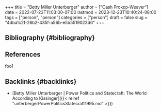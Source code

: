 +++
title = "Betty Miller Unterberger"
author = ["Cash Prokop-Weaver"]
date = 2022-07-23T11:03:00-07:00
lastmod = 2023-12-23T10:40:24-08:00
tags = ["person", "person"]
categories = ["person"]
draft = false
slug = "4dba1c2f-26b2-435f-a56b-e5b5519023d6"
+++

## Bibliography {#bibliography}

## References

<style>.csl-entry{text-indent: -1.5em; margin-left: 1.5em;}</style><div class="csl-bib-body">
</div>

foo1


## Backlinks {#backlinks}

-   [Betty Miller Unterberger | Power Politics and Statecraft: The World According to Kissinger]({{< relref "unterbergerPowerPoliticsStatecraft1995.md" >}})
